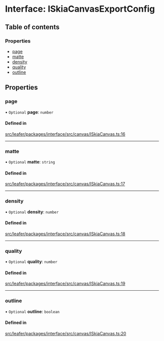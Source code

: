 # Interface: ISkiaCanvasExportConfig

## Table of contents

### Properties

- [page](ISkiaCanvasExportConfig.md#page)
- [matte](ISkiaCanvasExportConfig.md#matte)
- [density](ISkiaCanvasExportConfig.md#density)
- [quality](ISkiaCanvasExportConfig.md#quality)
- [outline](ISkiaCanvasExportConfig.md#outline)

## Properties

### page

• `Optional` **page**: `number`

#### Defined in

[src/leafer/packages/interface/src/canvas/ISkiaCanvas.ts:16](https://github.com/leaferjs/leafer/blob/e3d29379fa30ec6414b4ee45872fc9fd9c3f2178/packages/interface/src/canvas/ISkiaCanvas.ts#L16)

___

### matte

• `Optional` **matte**: `string`

#### Defined in

[src/leafer/packages/interface/src/canvas/ISkiaCanvas.ts:17](https://github.com/leaferjs/leafer/blob/e3d29379fa30ec6414b4ee45872fc9fd9c3f2178/packages/interface/src/canvas/ISkiaCanvas.ts#L17)

___

### density

• `Optional` **density**: `number`

#### Defined in

[src/leafer/packages/interface/src/canvas/ISkiaCanvas.ts:18](https://github.com/leaferjs/leafer/blob/e3d29379fa30ec6414b4ee45872fc9fd9c3f2178/packages/interface/src/canvas/ISkiaCanvas.ts#L18)

___

### quality

• `Optional` **quality**: `number`

#### Defined in

[src/leafer/packages/interface/src/canvas/ISkiaCanvas.ts:19](https://github.com/leaferjs/leafer/blob/e3d29379fa30ec6414b4ee45872fc9fd9c3f2178/packages/interface/src/canvas/ISkiaCanvas.ts#L19)

___

### outline

• `Optional` **outline**: `boolean`

#### Defined in

[src/leafer/packages/interface/src/canvas/ISkiaCanvas.ts:20](https://github.com/leaferjs/leafer/blob/e3d29379fa30ec6414b4ee45872fc9fd9c3f2178/packages/interface/src/canvas/ISkiaCanvas.ts#L20)
